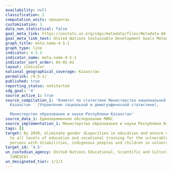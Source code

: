 ```yaml
---
availability: null
classification: 2
computation_units: процентах
customisation: 1
data_non_statistical: false
goal_meta_link: https://unstats.un.org/sdgs/metadata/files/Metadata-04-05-01.pdf
goal_meta_link_text: United Nations Sustainable Development Goals Metadata (pdf 210kB)
graph_title: meta.name-4-5-1
graph_type: line
indicator: 4.5.1
indicator_name: meta.name-4-5-1
indicator_sort_order: 04-05-01
layout: indicator
national_geographical_coverage: Казахстан
permalink: /4-5-1/
published: true
reporting_status: notstarted
sdg_goal: '4'
source_active_1: true
source_compilation_1: 'Комитет по статистике Министерства национальной экономики Республики
  Казахстан   (Управление социальной и демографической статистики),

  Министерство образования и науки Республики Казахстан'
source_data_1: Единовременное обследование МИКС
source_implementation_1: Министерство образования и науки Республики Казахстан
tags: []
target: By 2030, eliminate gender disparities in education and ensure equal access
  to all levels of education and vocational training for the vulnerable, including
  persons with disabilities, indigenous peoples and children in vulnerable situations
target_id: '4.5'
un_custodian_agency: United Nations Educational, Scientific and Cultural Organization
  (UNESCO)
un_designated_tier: 1/2/3
---
```


